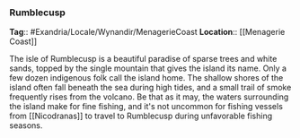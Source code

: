 ### Rumblecusp
**Tag**:: #Exandria/Locale/Wynandir/MenagerieCoast
**Location**:: [[Menagerie Coast]]

The isle of Rumblecusp is a beautiful paradise of sparse trees and white sands, topped by the single mountain that gives the island its name. Only a few dozen indigenous folk call the island home. The shallow shores of the island often fall beneath the sea during high tides, and a small trail of smoke frequently rises from the volcano. Be that as it may, the waters surrounding the island make for fine fishing, and it's not uncommon for fishing vessels from [[Nicodranas]] to travel to Rumblecusp during unfavorable fishing seasons.